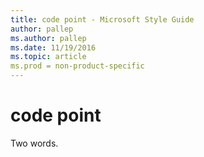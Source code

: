 ```yaml
---
title: code point - Microsoft Style Guide
author: pallep
ms.author: pallep
ms.date: 11/19/2016
ms.topic: article
ms.prod = non-product-specific
---
```


# code point

Two words. 
